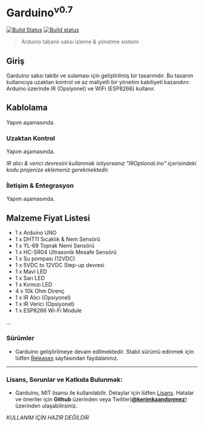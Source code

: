 # Garduino<sup>v0.7</sup>
[![Build Status](https://travis-ci.org/kerimkaan/Garduino.svg?branch=master)](https://travis-ci.org/kerimkaan/Garduino) [![Build status](https://ci.appveyor.com/api/projects/status/xe7xvrd5gprempey?svg=true)](https://ci.appveyor.com/project/kerimkaan/garduino)
> Arduino tabanlı saksı izleme & yönetme sistemi

## Giriş

Garduino saksı takibi ve sulaması için geliştirilmiş bir tasarımdır. Bu tasarım kullanıcıya uzaktan kontrol ve az maliyetli bir yönetim kabiliyeti kazandırır. Arduino üzerinde IR (Opsiyonel) ve WiFi (ESP8266) kullanır.

## Kablolama

Yapım aşamasında.

### Uzaktan Kontrol

Yapım aşamasında.

*IR alıcı & verici devresini kullanmak istiyorsanız "IROptional.ino" içerisindeki kodu projenize eklemeniz gerekmektedir.*

### İletişim & Entegrasyon

Yapım aşamasında.


## Malzeme Fiyat Listesi

* 1 x Arduino UNO
* 1 x DHT11 Sıcaklık & Nem Sensörü
* 1 x YL-69 Toprak Nemi Sensörü
* 1 x HC-SR04 Ultrasonik Mesafe Sensörü
* 1 x Su pompası (12VDC)
* 1 x 5VDC to 12VDC Step-up devresi
* 1 x Mavi LED
* 1 x Sarı LED
* 1 x Kırmızı LED
* 4 x 10k Ohm Direnç
* 1 x IR Alıcı (Opsiyonel)
* 1 x IR Verici (Opsiyonel)
* 1 x ESP8266 Wi-Fi Module

…

### Sürümler

* Garduino geliştirilmeye devam edilmektedir. Stabil sürümü edinmek için lütfen [Releases](https://github.com/kerimkaan/Garduino/releases) sayfasından faydalanınız.

------

### Lisans, Sorunlar ve Katkıda Bulunmak:

* Garduino, MIT lisansı ile kullanılabilir. Detaylar için lütfen [Lisans](https://github.com/kerimkaan/Garduino/blob/master/LICENSE). Hatalar ve öneriler için **Github** üzerinden veya Twitter(**[@kerimkaandonmez](https://twitter.com/kerimkaandonmez)**) üzerinden ulaşabilirsiniz.


*KULLANIM İÇİN HAZIR DEĞİLDİR*

